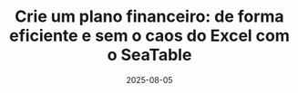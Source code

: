 ---
title: 'Crie um plano financeiro: de forma eficiente e sem o caos do Excel com o SeaTable'
description: 'Simplifique o seu planeamento financeiro: aumente a sua eficiência, acompanhe todos os valores e despesas e tome decisões informadas - graças a painéis de controlo claros e à rápida implementação. Perfeito para empresas, empresas em fase de arranque e trabalhadores independentes que pretendem controlo, estrutura e certeza no seu planeamento.'
seo:
    title: 'Crie um plano financeiro: eficiente e sem o caos do Excel | SeaTable'
    description: 'Planeamento financeiro eficiente: mantenha-se atento aos números e às despesas, tome decisões informadas e ganhe clareza com painéis de controlo claros.'
date: '2025-08-05'
url: '/pt/criar-um-plano-financeiro/'
aliases:
    - '/pt/criar um plano financeiro/'

sections:
    - name: hero-5
      weight: 1
      title: 'Criar um plano financeiro de forma simples'
      text: 'Crie o seu plano financeiro sem esforço com o SeaTable! Esta plataforma inovadora combina as vantagens das folhas de cálculo com as poderosas funções das modernas bases de dados na nuvem. Ideal para empresas, start-ups e freelancers que pretendam criar e otimizar o seu plano financeiro.'
      classes:
          - bg-white
      template: 8fa08d31d16c4a54a1bb
      buttons:
          - label: Registe-se agora gratuitamente
            link: 'pages/registration'
            style: primary
          - label: Conheça as funções
            link: pages/functions

    - name: content-12
      weight: 2
      classes: 
        - curved
        - bg-seatable-blue
      title: "Crie um planeamento financeiro com o SeaTable"
      subtitle: Crie um plano financeiro em linha
      description: Beneficia de uma solução flexível, simples e colaborativa que leva o plano financeiro da sua empresa para o próximo nível. Comece agora!
      items:
        - text: Crie planos financeiros flexíveis e personalizáveis
        - text: Integração automatizada de dados para previsões de lucros e perdas e de fluxos de caixa
        - text: Crie controlos e relatórios com apenas alguns cliques
        - text: Interface de fácil utilização semelhante ao Excel
        - text: Integração simples de ferramentas
        - text: Em conformidade com a DSRGPDGVO
        - text: Implementação rápida sem TI graças à ausência de código
      image: /images/landing-page-finanzplan-erstellen.png
 
    - name: "content-4"
      weight: 3
      title: Planeamento financeiro integrado na empresa
      subtitle: Planeamento da liquidez, previsão de rentabilidade, análise financeira 
      text: "Com o SeaTable, utiliza uma ferramenta de planeamento normalizada - desde os requisitos de capital e planos de financiamento até às análises e relatórios financeiros. Deixe que todos os dados relevantes fluam automaticamente numa única fonte de verdade. Trabalhe em conjunto e de forma colaborativa em tempo real. Crie a máxima transparência graças às funções integradas de automatização e notificação."
      items:
      - icon: sack-dollar
        headline: Plano financeiro
        text: "Crie um plano financeiro em dias em vez de semanas: Com o SeaTable, pode planear mais rapidamente e aceder aos dados mais recentes em qualquer altura." 

      - icon: chart-line
        headline: Previsão de rentabilidade
        text: "Planeie com antecedência e crie notificações automáticas para reconhecer os desvios do plano numa fase inicial."

      - icon: scale-balanced
        headline: Crie um plano de investimento
        text: "Maior transparência e integridade dos dados: associe a previsão e o orçamento para criar um plano de investimento fiável." 

      - icon: chart-simple
        headline: Relatórios de gestão
        text: "Visualize dados financeiros complexos em dashboards de análise claros. Crie relatórios significativos com dados em tempo real." 

      - icon: user-plus
        headline: Trabalhe em colaboração
        text: "Utilize o SeaTable como uma ferramenta financeira dinâmica. Faça a gestão de processos e tarefas e trabalhe em conjunto em tempo real sem perder dados."

      - icon: terminal
        headline: Registe simplesmente os dados
        text: "Capte dados, crie um plano financeiro: Crie um frontend financeiro de fácil utilização com o nosso Construtor de Aplicações Universal."

    - name: "content-4"
      weight: 6
      title: Estabeleça um plano financeiro sem comprometer a proteção de dados
      subtitle: Para dados financeiros seguros
      text: "Especialmente se utilizar uma solução na nuvem e criar o seu plano financeiro online, os seus dados devem ser particularmente bem protegidos. A proteção e a segurança dos dados são a nossa principal prioridade. Porque nós fazemos compromissos quando se trata de proteger os seus dados - e você também não o deve fazer quando elabora um plano financeiro."
      items:
      - icon: terminal
        headline: No local
        text: "Não quer armazenar os seus dados na nuvem? O SeaTable Server oferece-lhe a mesma gama de funções."

      - icon: user-plus
        headline: Definições de segurança
        text: "Defina os direitos individuais de acesso e de edição e restrinja o acesso a dados sensíveis."

      - icon: fingerprint
        headline: Autenticação e SSO
        text: "Utilize a autenticação de dois factores e o SSO para uma segurança de dados ainda maior." 
        
    - name: "banner-1"
      weight: 5
      title: Inicie o seu plano financeiro com apenas alguns cliques
      orientation: (left, center, right)
      buttons: 
          - label: Registe-se agora gratuitamente e comece a trabalhar
            link: pages/registration
            id: 
    
    - name: 'content-8'
      weight: 4
      title: Modelos para começar a otimizar os seus processos financeiros
      subtitle: Crie um modelo de plano financeiro
      text: "Para um arranque rápido, encontrará modelos gratuitos específicos para um plano financeiro nas empresas. Pode personalizar e ampliar cada modelo de forma flexível, de acordo com as suas necessidades de capital e plano de financiamento. Importe os modelos para a sua conta SeaTable com apenas um clique."
     
      items:
          - text: Escreva a fatura
            image: /images/rechnung-erstellen-template.jpg
            image_alt: ""
          - text: Planeamento orçamental
            image: /images/budgetplanung-template.jpg
            image_alt: ""
          - text: Análise custo-benefício
            image: /images/template-cost-benefit-analysis.jpg
            image_alt: ""
      buttons:
        - label: Descubra todos os modelos
          link: "templates"
    
    - name: 'content-3'
      weight: 7
      title: O SeaTable oferece funções abrangentes em todos os modelos de preço
      subtitle: Cloud ou auto-hospedado?
      description: 
      items:
          - headline: SeaTable Cloud
            text: Perfeito para empresas que querem começar rapidamente e sem uma infraestrutura de TI extensa – flexível e escalável.
            image: /images/template-projektplan.png
          - headline: SeaTable Server
            text: Para as empresas que pretendem manter o controlo total sobre os seus dados, o SeaTable Server oferece uma opção no local.
            image: /images/template-massnahmenplan.jpg
          - headline: SeaTable Dedicated
            text: Para empresas que necessitam da simplicidade da nuvem e da flexibilidade de um sistema auto-hospedado. 
            image: /images/asana-dedicated.jpg

    - name: "banner-2"
      weight: 8
      title: Optimize o seu planeamento financeiro – com o SeaTable  
      buttons:
           - label: Registe-se agora gratuitamente e comece a trabalhar
             link: pages/registration
             id: 
   
    - name: faq
      weight: 9
      title: FAQ – Crie um plano financeiro com o SeaTable
      items:
          - q: 'O que distingue o SeaTable de outras ferramentas de planeamento financeiro?'
            a: A ferramenta "Criar planeamento financeiro" do SeaTable caracteriza-se pela sua implementação simples sem esforço adicional de TI, integração perfeita nos seus sistemas existentes, conformidade absoluta com o RGPD e opções de personalização individuais. Pode combinar relatórios, análises, a sua [previsão de rentabilidade]({{< relref "posts/rentabilitaetsvorschau" >}}), o seu [planeamento de liquidez]({{< relref "posts/20250628_liquiditaetsplanung" >}}) ou as suas necessidades de capital e plano de financiamento numa única fonte de verdade. A colaboração em tempo real no SeaTable ajuda as equipas financeiras a trabalhar de forma mais eficiente e flexível e a planear com mais precisão. Também adequado para um plano financeiro numa empresa em fase de arranque.
          - q: 'Para que empresas é que o SeaTable é adequado?'
            a: "Não importa se pretende criar um plano financeiro para empresas, um plano financeiro para pequenas empresas ou um plano financeiro para uma start-up: O SeaTable é uma ferramenta adequada para empresas de qualquer dimensão e complexidade. Os nossos modelos de preços são flexíveis e escaláveis, pelo que só paga pelas funcionalidades de que realmente necessita. Isto faz do SeaTable a ferramenta ideal para criar o seu plano financeiro online."
          - q: 'Como é que o SeaTable suporta a colaboração em tempo real?'
            a: "Com o SeaTable, toda a sua equipa pode trabalhar em conjunto sem problemas. Pode definir prazos, atribuir tarefas, automatizar fluxos de trabalho e controlar processos de aprovação, facilitando a criação do seu plano financeiro online. As notificações automáticas permitem que todos os envolvidos se mantenham a par dos prazos e das alterações. Isto é tão útil para um plano financeiro numa start-up como numa grande empresa."
          - q: 'O SeaTable também pode ser utilizado para criar um plano de investimento, por exemplo?'
            a: "Pode mapear todos os seus processos financeiros no SeaTable sem comprometer os seus requisitos. Pode criar um plano de investimento no SeaTable de forma tão flexível e colaborativa como cria planos financeiros ou mapeia a sua gestão de facturas."
          - q: 'Qual é o grau de segurança dos dados financeiros e empresariais sensíveis com o SeaTable?'
            a: "A proteção dos seus dados é a nossa principal prioridade. O SeaTable Cloud está alojado exclusivamente em servidores de um fornecedor suíço na Alemanha e, portanto, é totalmente compatível com o RGPD. Quando cria um plano de financiamento com o SeaTable, os seus dados estão seguros."
          - q: 'O SeaTable pode ser ligado a outros sistemas da empresa?'
            a: "Sim, o SeaTable integra-se facilmente com outros sistemas de contabilidade ou de prestadores de serviços de pagamento - através da API do SeaTable ou de ferramentas de automatização. Assim, tem sempre a possibilidade de escolher: pode criar os seus requisitos de capital e plano de financiamento ou um plano de investimento no SeaTable e ligá-lo a outras ferramentas, ou utilizar o SeaTable para outros casos de utilização e processos."
          - q: 'Quanto tempo demora a criar um plano financeiro com o SeaTable e existe um modelo de plano financeiro?'
            a: 'Demora apenas alguns minutos a configurar a sua conta SeaTable - e isso completa a implementação e está pronto para começar. Graças à interface intuitiva e de fácil utilização e aos vários modelos financeiros, poderá criar rapidamente o seu primeiro plano financeiro. Se já estiver a utilizar um modelo de plano financeiro para o Excel, pode simplesmente importá-lo. No entanto, o tempo que tem de investir para criar um plano financeiro depende de vários factores individuais, pelo que não podemos fazer uma afirmação generalizada sobre este assunto.'
          - q: 'O SeaTable também pode ser utilizado gratuitamente?'
            a: "Crie um plano financeiro gratuitamente: Se pretende criar um plano financeiro, o SeaTable Free já oferece todas as funções de que necessita. No entanto, dependendo da complexidade ou do volume de dados, recomendamos que subscreva uma assinatura Plus ou Enterprise. Necessitará desta última se pretender criar um plano de financiamento ou elaborar um plano financeiro e utilizar as funções de automatização do SeaTable. Se criar o seu plano financeiro online e a sua subscrição atual do SeaTable já não for suficiente, pode facilmente alterar o seu modelo de subscrição em qualquer altura."
---